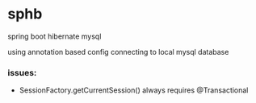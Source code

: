 # sphb
spring boot hibernate mysql

using annotation based config
connecting to local mysql database

### issues:
  - SessionFactory.getCurrentSession() always requires @Transactional
